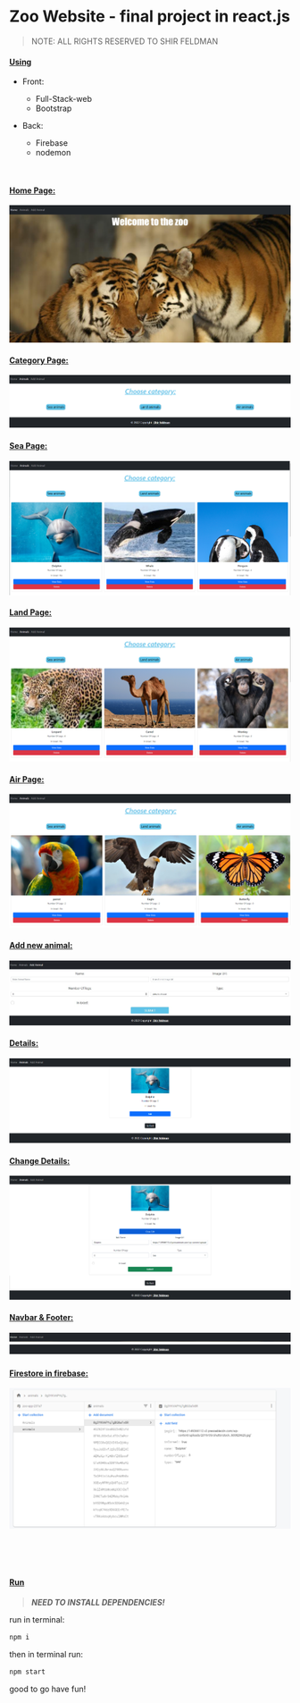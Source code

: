 # Zoo Website - final project in react.js

> NOTE: ALL RIGHTS RESERVED TO SHIR FELDMAN

#### <ins>Using</ins>
* Front:
   - Full-Stack-web
   - Bootstrap
  
* Back:
   - Firebase
   - nodemon
<br>

#### <ins>Home Page:</ins>

 ![Home page](./src/assets/‏1.jpg)
<br> 

#### <ins>Category Page:</ins>
 ![Category Pag](./src/assets/‏‏2.jpg)
<br>

#### <ins>Sea Page:</ins>
 ![Sea Page](./src/assets/‏‏3.jpg)
<br>

#### <ins>Land Page:</ins>
 ![Land Page](./src/assets/‏‏4..jpg)
<br>

#### <ins>Air Page:</ins>
 ![Air Page](./src/assets/‏‏5..jpg)
<br>

#### <ins>Add new animal:</ins>
 ![New animal](./src/assets/8..jpg)
<br>

#### <ins>Details:</ins>
![Details](./src/assets/‏‏6.jpg)
<br>

#### <ins>Change Details:</ins>
![Change Details](./src/assets/7.jpg)
<br>

#### <ins>Navbar & Footer:</ins>
![Navbar](./src/assets/10.jpg)
![Footer](./src/assets/‏‏9.jpg)
<br>

#### <ins>Firestore in firebase:</ins>
![Firestore](./src/assets/‏‏11.jpg)

<br><br><br>



#### <ins>Run </ins>
> **_NEED TO INSTALL DEPENDENCIES!_**


run in terminal:
```js
npm i
```

then in terminal run:
```js
npm start
```
good to go have fun!




